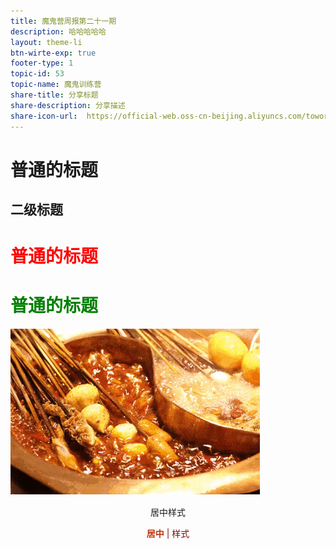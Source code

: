```yaml
---
title: 魔鬼营周报第二十一期
description: 哈哈哈哈哈
layout: theme-li
btn-wirte-exp: true
footer-type: 1
topic-id: 53
topic-name: 魔鬼训练营
share-title: 分享标题
share-description: 分享描述
share-icon-url:  https://official-web.oss-cn-beijing.aliyuncs.com/towords/weekly/20/5.jpg
---
```


#  普通的标题

## 二级标题

<h1 style="color:red">普通的标题</h1>
<h1 style="color:green">普通的标题</h1>

<img src="./iamge/21/a6.jpg" alt="dehihiddehhiihd">

<p style="text-align:center">居中样式</p>
<p style="color: #BF360C;text-align:center"><b>居中</b> <span style="color:rgb(123, 12, 0);">| 样式</span></p>

